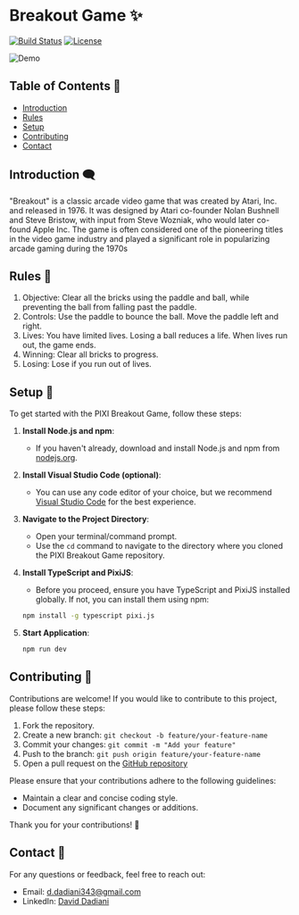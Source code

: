 # Breakout Game ✨

[![Build Status](https://img.shields.io/badge/build-passing-brightgreen)](https://github.com/Toms343/PIXI-Breakout-Game)
[![License](https://img.shields.io/badge/license-MIT-blue)](https://github.com/Toms343/PIXI-Breakout-Game/blob/main/LICENSE)

![Demo](https://github.com/Toms343/PIXI-Breakout-Game/images/breakout.gif)

## Table of Contents 📜

- [Introduction](#introductioon-)
- [Rules](#rules-)
- [Setup](#setup-)
- [Contributing](#contributing-)
- [Contact](#contact-)

## Introduction 🗨️

"Breakout" is a classic arcade video game that was created by Atari, Inc. and released in 1976. It was designed by Atari co-founder Nolan Bushnell and Steve Bristow, with input from Steve Wozniak, who would later co-found Apple Inc. The game is often considered one of the pioneering titles in the video game industry and played a significant role in popularizing arcade gaming during the 1970s

## Rules 📜

1. Objective: Clear all the bricks using the paddle and ball, while preventing the ball from falling past the paddle.
2. Controls: Use the paddle to bounce the ball. Move the paddle left and right.
3. Lives: You have limited lives. Losing a ball reduces a life. When lives run out, the game ends.
4. Winning: Clear all bricks to progress.
5. Losing: Lose if you run out of lives.

## Setup 🌱

To get started with the PIXI Breakout Game, follow these steps:

1. **Install Node.js and npm**:
   - If you haven't already, download and install Node.js and npm from [nodejs.org](https://nodejs.org/).

2. **Install Visual Studio Code (optional)**:
   - You can use any code editor of your choice, but we recommend [Visual Studio Code](https://code.visualstudio.com/) for the best experience.

3. **Navigate to the Project Directory**:
   - Open your terminal/command prompt.
   - Use the `cd` command to navigate to the directory where you cloned the PIXI Breakout Game repository.

4. **Install TypeScript and PixiJS**:
   - Before you proceed, ensure you have TypeScript and PixiJS installed globally. If not, you can install them using npm:

   ```bash
   npm install -g typescript pixi.js
   ```

5. **Start Application**:

	```bash
   npm run dev
   ```

## Contributing 🤝
Contributions are welcome! If you would like to contribute to this project, please follow these steps:

1. Fork the repository.
2. Create a new branch: `git checkout -b feature/your-feature-name`
3. Commit your changes: `git commit -m "Add your feature"`
4. Push to the branch: `git push origin feature/your-feature-name`
5. Open a pull request on the [GitHub repository](https://github.com/Toms343/PIXI-Breakout-Game)

Please ensure that your contributions adhere to the following guidelines:
- Maintain a clear and concise coding style.
- Document any significant changes or additions.

Thank you for your contributions! 🙌

## Contact 📧

For any questions or feedback, feel free to reach out:
- Email: d.dadiani343@gmail.com
- LinkedIn: [David Dadiani](https://www.linkedin.com/in/david-dadiani-6677b5226/)